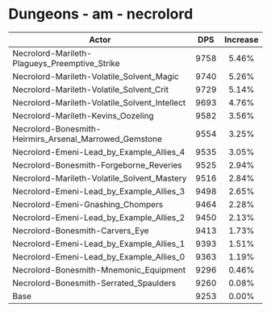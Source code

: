# Dungeons - am - necrolord
| Actor | DPS | Increase |
|---|:---:|:---:|
|Necrolord-Marileth-Plagueys_Preemptive_Strike|9758|5.46%|
|Necrolord-Marileth-Volatile_Solvent_Magic|9740|5.26%|
|Necrolord-Marileth-Volatile_Solvent_Crit|9729|5.14%|
|Necrolord-Marileth-Volatile_Solvent_Intellect|9693|4.76%|
|Necrolord-Marileth-Kevins_Oozeling|9582|3.56%|
|Necrolord-Bonesmith-Heirmirs_Arsenal_Marrowed_Gemstone|9554|3.25%|
|Necrolord-Emeni-Lead_by_Example_Allies_4|9535|3.05%|
|Necrolord-Bonesmith-Forgeborne_Reveries|9525|2.94%|
|Necrolord-Marileth-Volatile_Solvent_Mastery|9516|2.84%|
|Necrolord-Emeni-Lead_by_Example_Allies_3|9498|2.65%|
|Necrolord-Emeni-Gnashing_Chompers|9464|2.28%|
|Necrolord-Emeni-Lead_by_Example_Allies_2|9450|2.13%|
|Necrolord-Bonesmith-Carvers_Eye|9413|1.73%|
|Necrolord-Emeni-Lead_by_Example_Allies_1|9393|1.51%|
|Necrolord-Emeni-Lead_by_Example_Allies_0|9363|1.19%|
|Necrolord-Bonesmith-Mnemonic_Equipment|9296|0.46%|
|Necrolord-Bonesmith-Serrated_Spaulders|9260|0.08%|
|Base|9253|0.00%|
